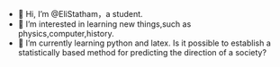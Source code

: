 - 👋 Hi, I’m @EliStatham，a student.
- 👀 I’m interested in learning new things,such as physics,computer,history.
- 🌱 I’m currently learning python and latex.
Is it possible to establish a statistically based method for predicting the direction of a society?




<!---
EliStatham/EliStatham is a ✨ special ✨ repository because its `README.md` (this file) appears on your GitHub profile.
You can click the Preview link to take a look at your changes.
--->
